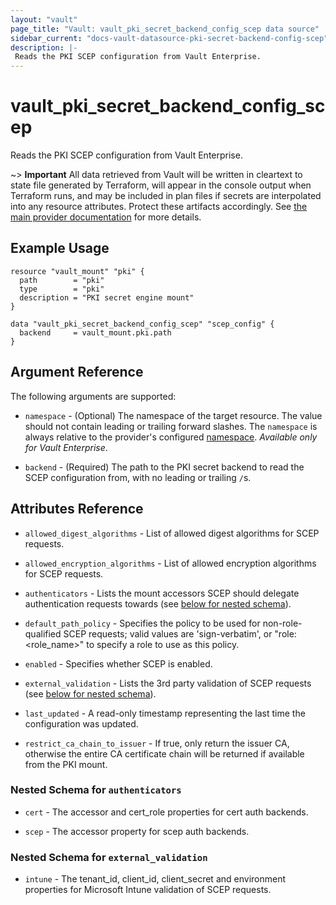 ```yaml
---
layout: "vault"
page_title: "Vault: vault_pki_secret_backend_config_scep data source"
sidebar_current: "docs-vault-datasource-pki-secret-backend-config-scep"
description: |-
 Reads the PKI SCEP configuration from Vault Enterprise. 
---
```


# vault\_pki\_secret\_backend\_config\_scep

Reads the PKI SCEP configuration from Vault Enterprise.

~> **Important** All data retrieved from Vault will be
written in cleartext to state file generated by Terraform, will appear in
the console output when Terraform runs, and may be included in plan files
if secrets are interpolated into any resource attributes.
Protect these artifacts accordingly. See
[the main provider documentation](../index.html)
for more details.

## Example Usage

```hcl
resource "vault_mount" "pki" {
  path        = "pki"
  type        = "pki"
  description = "PKI secret engine mount"
}

data "vault_pki_secret_backend_config_scep" "scep_config" {
  backend     = vault_mount.pki.path
}
```

## Argument Reference

The following arguments are supported:

* `namespace` - (Optional) The namespace of the target resource.
  The value should not contain leading or trailing forward slashes.
  The `namespace` is always relative to the provider's configured [namespace](/docs/providers/vault/index.html#namespace).
  *Available only for Vault Enterprise*.

* `backend` - (Required) The path to the PKI secret backend to
  read the SCEP configuration from, with no leading or trailing `/`s.
 
## Attributes Reference

* `allowed_digest_algorithms` - List of allowed digest algorithms for SCEP requests.

* `allowed_encryption_algorithms` - List of allowed encryption algorithms for SCEP requests.

* `authenticators` - Lists the mount accessors SCEP should delegate authentication requests towards (see [below for nested schema](#nestedatt--authenticators)).
 
* `default_path_policy` - Specifies the policy to be used for non-role-qualified SCEP requests; valid values are 'sign-verbatim', or "role:<role_name>" to specify a role to use as this policy.

* `enabled` - Specifies whether SCEP is enabled.

* `external_validation` - Lists the 3rd party validation of SCEP requests (see [below for nested schema](#nestedatt--externalvalidation)).

* `last_updated` - A read-only timestamp representing the last time the configuration was updated.

* `restrict_ca_chain_to_issuer` - If true, only return the issuer CA, otherwise the entire CA certificate chain will be returned if available from the PKI mount.


<a id="nestedatt--authenticators"></a>
### Nested Schema for `authenticators`

* `cert` - The accessor and cert_role properties for cert auth backends.
 
* `scep` - The accessor property for scep auth backends.

<a id="nestedatt--externalvalidation"></a>
### Nested Schema for `external_validation`

* `intune` - The tenant_id, client_id, client_secret and environment properties for Microsoft Intune validation of SCEP requests.

